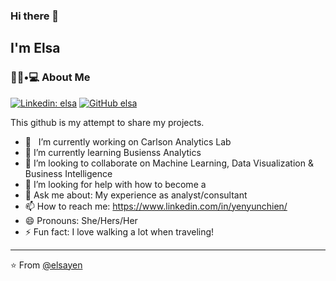 ### Hi there 👋<h2> I'm Elsa</h2>

<h3> 👨🏻•💻 About Me </h3>

</em></p>

[![Linkedin: elsa](https://img.shields.io/badge/-elsayen-blue?style=flat-square&logo=Linkedin&logoColor=white&link=https://www.linkedin.com/in/yenyunchien/)](https://www.linkedin.com/in/yenyunchien/)
[![GitHub elsa](https://img.shields.io/github/followers/thaiane?label=follow&style=social)](https://github.com/elsa1998)

<!--
**elsa1998/elsa1998** is a ✨ _special_ ✨ repository because its `README.md` (this file) appears on your GitHub profile.
![Anurag's GitHub stats](https://github-readme-stats.vercel.app/api?elsa1998=anuraghazra&show_icons=true&theme=radical)

- 🤔 &nbsp; Exploring new technologies and developing software solutions and quick hacks.

- 🎓 &nbsp; Studying Business Analytics & Decision information at University of Minnesota.

- 🌱 &nbsp; Learning about Predictive modeling, Visualization.

- ✍️ &nbsp; Pursuing data scientist as hobbies/side hustles.

<h3>🛠 Tech Stack</h3>

- 💻 &nbsp; Python | SQL | R | Tableau | PowerBI

- 🌐 &nbsp; Market Intelligence | Data Science | Business Analytics |
<hr>

<br/><br/>
[![Elsa's GitHub Stats](https://github-readme-stats.vercel.app/api?username=elsa1998&show_icons=true)](https://github.com/elsa1998)
<br/>

<!--


--> This github is my attempt to share my projects.

- 🔭 &nbsp; I’m currently working on Carlson Analytics Lab
- 🌱 I’m currently learning Busienss Analytics
- 👯 I’m looking to collaborate on Machine Learning, Data Visualization & Business Intelligence
- 🤔 I’m looking for help with how to become a 
- 💬 Ask me about: My experience as analyst/consultant
- 📫 How to reach me: https://www.linkedin.com/in/yenyunchien/
- 😄 Pronouns: She/Hers/Her
- ⚡ Fun fact: I love walking a lot when traveling!

---
⭐️ From [@elsayen](https://github.com/elsa1998)
